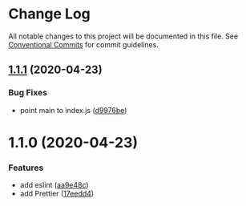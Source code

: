 # Change Log

All notable changes to this project will be documented in this file.
See [Conventional Commits](https://conventionalcommits.org) for commit guidelines.

## [1.1.1](https://github.com/screencloud/developer/compare/@screencloud/apps-js-sdk@1.1.0...@screencloud/apps-js-sdk@1.1.1) (2020-04-23)


### Bug Fixes

* point main to index.js ([d9976be](https://github.com/screencloud/developer/commit/d9976be1240fc7737db559f1eef122240895d447))





# 1.1.0 (2020-04-23)


### Features

* add eslint ([aa9e48c](https://github.com/screencloud/developer/commit/aa9e48c89e72539f7cfee8e0f529c26039c4c4c0))
* add Prettier ([17eedd4](https://github.com/screencloud/developer/commit/17eedd406acd4a9743577fb6ab3d5a73a09762a5))
